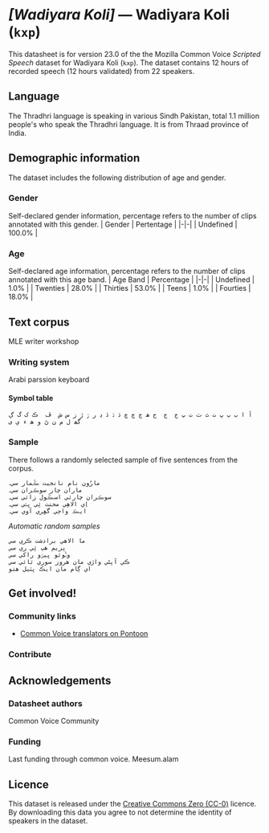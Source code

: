 # *[Wadiyara Koli]* &mdash; Wadiyara Koli (`kxp`)
This datasheet is for version 23.0 of the the Mozilla Common Voice *Scripted Speech* dataset 
for Wadiyara Koli (`kxp`). The dataset contains 12 hours of recorded
speech (12 hours validated) from 22 speakers.

## Language
The Thradhri language is speaking in various Sindh Pakistan, total 1.1 million people's who speak the Thradhri language. It is from Thraad province of India.
<!-- {{LANGUAGE_DESCRIPTION}} -->
<!-- Provide a brief (1-2 paragraph) description of your language -->
<!-- ### Variants -->
<!-- {{VARIANT_DESCRIPTION}} -->
<!-- @ OPTIONAL @ -->
<!-- Describe the variants (MCV variants) of your language -->
<!-- Original Answer: -->
<!-- Parkari, Dhatti, Gujarati, Wadiyaari and marwari -->

## Demographic information
The dataset includes the following distribution of age and gender.
<!-- You can get a lot of the information in this section from https://analyzer.cv-toolbox.web.tr/browse -->

### Gender
Self-declared gender information, percentage refers to the number of clips annotated with this gender.
| Gender | Pertentage |
|-|-|
| Undefined | 100.0% |
<!-- {{GENDER_TABLE}} -->
<!-- @ AUTOMATICALLY GENERATED @ -->
<!-- | Gender | Frequency |
|--------|-----------|
| male, masculine | ? |
| undeclared | ? |
| female, feminine | ? | -->

### Age
Self-declared age information, percentage refers to the number of clips annotated with this age band.
| Age Band | Percentage |
|-|-|
| Undefined | 1.0% |
| Twenties | 28.0% |
| Thirties | 53.0% |
| Teens | 1.0% |
| Fourties | 18.0% |
<!-- {{AGE_TABLE}} -->
<!-- @ AUTOMATICALLY GENERATED @ -->
<!-- | Age band | Frequency |
|----------|-----------|
| teens | ? |
| twenties | ? |
| thirties | ? |
| fourties | ? |
| fifties | ? |
   ...if other age ranges are present in your data, add rows... -->

## Text corpus
MLE writer workshop
<!-- {{TEXT_CORPUS_DESCRIPTION}} -->
<!-- @ OPTIONAL @ -->
<!-- An overview of the text corpus, with information such as average length (in characters and words) of validated sentences. -->

### Writing system
Arabi parssion keyboard
<!-- {{WRITING_SYSTEM_DESCRIPTION}} -->
<!-- @ OPTIONAL @ -->
<!-- A description of the writing system (or writing systems) used in the text corpus -->

#### Symbol table
```آ ا ب ٻ ڀ ت ٿ ٽ ٺ پ ج  ڄ  ج ھ ڃ چ ڇ ڌ ۮ ڏ ڍ ر ۯ ڙ ز س ش  ڦ  ڪ ک گ ڳ  گھ ل م ن ڻ و ھ ء ي ی```
<!-- {{ALPHABET_TABLE}} -->
<!-- @ OPTIONAL @ -->
<!-- If the writing system is alphabetic, you can include the valid alphabet here -->

### Sample
There follows a randomly selected sample of five sentences from the corpus.
```
مارُون نام نانجيت ڪُمار سي۔
ماران چار سوڪران سي۔
سوڪران چارئي اسڪُول زائي سي۔
اِي الاهِي محنت ٿِي ڀڻي سي۔
ايڪ واڄي گھِِري آوي سي۔
```

*Automatic random samples*

```
ما الاهي برادشت ڪري سي
پريم هپ ٿِي ري سي
وٽُوئو ڀيۯو راکي سي
ڪي آپڻي واڙي مان هروز سوري ٿائي سي
اي ڳام مان ايڪ پٽيل هتو
```
<!-- {{SENTENCES_SAMPLE}} -->

## Get involved!

### Community links
* [Common Voice translators on Pontoon](https://pontoon.mozilla.org/kxp/common-voice/contributors/)

### Contribute
<!-- {{CONTRIBUTE_LINKS_LIST}} -->
<!-- Here you can include links for how to contribute to the dataset -->

## Acknowledgements

### Datasheet authors
Common Voice Community
<!-- {{DATASHEET_AUTHORS_LIST}} -->
<!-- A list in the format of: Your Name <email@email.com> -->

### Funding
Last funding through common voice. Meesum.alam
<!-- {{FUNDING_DESCRIPTION}} -->
<!-- @ OPTIONAL @ -->
<!-- If you received any funding, you can include the acknowledgement here -->

## Licence
This dataset is released under the [Creative Commons Zero (CC-0)](https://creativecommons.org/public-domain/cc0/) licence. By downloading this data
you agree to not determine the identity of speakers in the dataset.